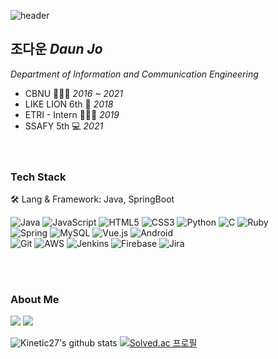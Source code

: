 
![header](https://capsule-render.vercel.app/api?type=waving&color=gradient&customColorList=0,3,6,5,10&height=240&section=header&text=jodawoooon&fontSize=75&fontAlign=71)
## 조다운 *Daun Jo*
*Department of Information and Communication Engineering*


 - CBNU 👩🏻‍🎓 *2016 ~ 2021*
 - LIKE LION 6th 🦁 *2018*
 - ETRI - Intern 👩🏻‍💻 *2019*
 - SSAFY 5th 💻 *2021*
<br><br><br>

### Tech Stack
🛠 Lang & Framework: Java, SpringBoot <br>


![Java](https://img.shields.io/badge/java-%23ED8B00.svg?style=for-the-badge&logo=java&logoColor=white)
![JavaScript](https://img.shields.io/badge/javascript-%23323330.svg?style=for-the-badge&logo=javascript&logoColor=%23F7DF1E)
![HTML5](https://img.shields.io/badge/html5-%23E34F26.svg?style=for-the-badge&logo=html5&logoColor=white)
![CSS3](https://img.shields.io/badge/css3-%231572B6.svg?style=for-the-badge&logo=css3&logoColor=white)
![Python](https://img.shields.io/badge/python-3670A0?style=for-the-badge&logo=python&logoColor=ffdd54)
![C](https://img.shields.io/badge/c-%2300599C.svg?style=for-the-badge&logo=c&logoColor=white)
![Ruby](https://img.shields.io/badge/ruby-%23CC342D.svg?style=for-the-badge&logo=ruby&logoColor=white) <br>
![Spring](https://img.shields.io/badge/spring-%236DB33F.svg?style=for-the-badge&logo=spring&logoColor=white)
![MySQL](https://img.shields.io/badge/mysql-%2300f.svg?style=for-the-badge&logo=mysql&logoColor=white)
![Vue.js](https://img.shields.io/badge/vuejs-%2335495e.svg?style=for-the-badge&logo=vuedotjs&logoColor=%234FC08D)
![Android](https://img.shields.io/badge/Android-3DDC84?style=for-the-badge&logo=android&logoColor=white) <br>
![Git](https://img.shields.io/badge/git-%23F05033.svg?style=for-the-badge&logo=git&logoColor=white)
![AWS](https://img.shields.io/badge/AWS-%23FF9900.svg?style=for-the-badge&logo=amazon-aws&logoColor=white)
![Jenkins](https://img.shields.io/badge/jenkins-%232C5263.svg?style=for-the-badge&logo=jenkins&logoColor=white)
![Firebase](https://img.shields.io/badge/firebase-%23039BE5.svg?style=for-the-badge&logo=firebase)
![Jira](https://img.shields.io/badge/jira-%230A0FFF.svg?style=for-the-badge&logo=jira&logoColor=white)


<br><br>

### About Me

  <a href="https://velog.io/@jodawooooon"><img src="https://img.shields.io/badge/Tech%20Blog-11B48A?style=flat-square&logo=Vimeo&logoColor=white&link=https://velog.io/@jodawooooon"/></a>
  <a href="https://www.instagram.com/jodawoooon/"><img src="https://img.shields.io/badge/Instagram-E4405F?style=flat-square&logo=Instagram&logoColor=white&link=https://www.instagram.com/jodawoooon/"/></a>


![Kinetic27's github stats](https://github-readme-stats.vercel.app/api?username=jodawoooon&show_icons=true)
[![Solved.ac 프로필](http://mazassumnida.wtf/api/v2/generate_badge?boj=jodawoooon)](https://solved.ac/jodawoooon)


